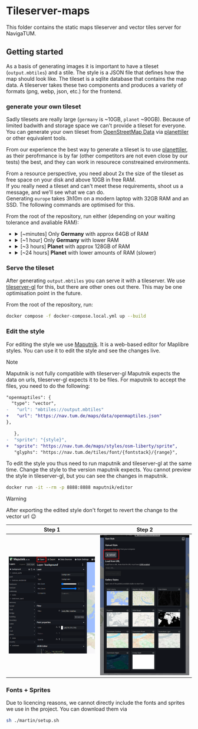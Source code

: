 # Tileserver-maps

This folder contains the static maps tileserver and vector tiles server for NavigaTUM.

## Getting started

As a basis of generating images it is important to have a tileset (`output.mbtiles`) and a stile.
The style is a JSON file that defines how the map should look like.
The tileset is a sqlite database that contains the map data.
A tileserver takes these two components and produces a variety of formats (png, webp, json, etc.) for the frontend.

### generate your own tileset

Sadly tilesets are really large (`germany` is ~10GB, `planet` ~90GB).
Because of limited badwith and storage space we can't provide a tileset for everyone.
You can generate your own tileset from [OpenStreetMap Data](https://osmdata.openstreetmap.de/)
via [planettiler](https://github.com/onthegomap/planetiler) or other equivalent tools.

From our experience the best way to generate a tileset is to
use [planettiler](https://github.com/onthegomap/planetiler), as their perofrmance is by far (other competitors are not
even close by our tests) the best, and they can work in resourece constreained environments.

From a resource perspective, you need about 2x the size of the tileset as free space on your disk and above 10GB in free
RAM.  
If you really need a tileset and can't meet these requirements, shoot us a message, and we'll see what we can do.  
Generating `europe` takes 3h10m on a modern laptop with 32GB RAM and an SSD. The following commands are optimised for
this.

From the root of the repository, run either (depending on your waiting tolerance and avaliable RAM):

- <details><summary>[~minutes] Only <b>Germany</b> with approx 64GB of RAM</summary>

  ```bash
  docker run -it -e JAVA_TOOL_OPTIONS="-Xmx54g" -v "$(pwd)/map":/data ghcr.io/onthegomap/planetiler:latest --download --download-threads=10 --download-chunk-size-mb=1000 --fetch-wikidata --languages=de,en --area=germany --Xmx10g  --Xmx54g --nodemap-type=sparsearray --nodemap-storage=ram
  ```

  </details>

- <details><summary>[~1 hour] Only <b>Germany</b> with lower RAM</summary>

  ```bash
  docker run -it -e JAVA_TOOL_OPTIONS="-Xmx10g" -v "$(pwd)/map":/data ghcr.io/onthegomap/planetiler:latest --download --download-threads=10 --download-chunk-size-mb=1000 --fetch-wikidata --languages=de,en --area=germany --Xmx10g --storage=mmap
  ```

  </details>

- <details><summary>[~3 hours] <b>Planet</b> with approx 128GB of RAM</summary>

  ```bash
  docker run -it -e JAVA_TOOL_OPTIONS="-Xmx100g" -v "$(pwd)/map":/data ghcr.io/onthegomap/planetiler:latest --download --download-threads=10 --download-chunk-size-mb=1000 --fetch-wikidata --languages=de,en --area=planet --bounds=world --Xmx100g --nodemap-type=sparsearray --nodemap-storage=ram
  ```

  </details>

- <details><summary>[~24 hours] <b>Planet</b> with lower amounts of RAM (slower)</summary>

  ```bash
  docker run -it -e JAVA_TOOL_OPTIONS="-Xmx25g" -v "$(pwd)/map":/data ghcr.io/onthegomap/planetiler:latest --download --download-threads=10 --download-chunk-size-mb=1000 --fetch-wikidata --languages=de,en --area=planet --bounds=world --Xmx25g --nodemap-type=array --storage=mmap
  ```

  </details>

### Serve the tileset

After generating `output.mbtiles` you can serve it with a tileserver.
We use [tileserver-gl](https://github.com/maptiler/tileserver-gl) for this, but there are other ones out there.
This may be one optimisation point in the future.

From the root of the repository, run:

```bash
docker compose -f docker-compose.local.yml up --build
```

### Edit the style

For editing the style we use [Maputnik](https://github.com/maputnik/editor).
It is a web-based editor for Maplibre styles.
You can use it to edit the style and see the changes live.

> [!NOTE]
> Maputnik is not fully compatible with tileserver-gl
> Maputnik expects the data on urls, tileserver-gl expects it to be files.
> For maputnik to accept the files, you need to do the following:

```diff
"openmaptiles": {
  "type": "vector",
-   "url": "mbtiles://output.mbtiles"
+   "url": "https://nav.tum.de/maps/data/openmaptiles.json"
},
```

```diff
   },
-  "sprite": "{style}",
+  "sprite": "https://nav.tum.de/maps/styles/osm-liberty/sprite",
   "glyphs": "https://nav.tum.de/tiles/font/{fontstack}/{range}",
```

To edit the style you thus need to run maputnik and tileserver-gl at the same time.
Change the style to the version maputnik expects.
You cannot preview the style in tileserver-gl, but you can see the changes in maputnik.

```bash
docker run -it --rm -p 8888:8888 maputnik/editor
```

> [!WARNING]
> After exporting the edited style don't forget to revert the change to the vector url 😉

| Step 1                                                                                         | Step 2                                                                                              |
| ---------------------------------------------------------------------------------------------- | --------------------------------------------------------------------------------------------------- |
| ![Where in Maputnik to click to import a style](/resources/documentation/maputnik-import1.png) | ![Where in Maputnik to click then to import a style](/resources/documentation/maputnik-import2.png) |

### Fonts + Sprites

Due to licencing reasons, we cannot directly include the fonts and sprites we use in the project.
You can download them via

```bash
sh ./martin/setup.sh
```
